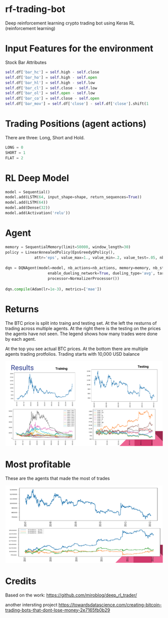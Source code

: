 # rf-trading-bot
Deep reinforcement learning crypto trading bot using Keras RL (reinforcement learning)

# Input Features for the environment
Stock Bar Attributes
```python
self.df['bar_hc'] = self.high - self.close
self.df['bar_ho'] = self.high - self.open
self.df['bar_hl'] = self.high - self.low
self.df['bar_cl'] = self.close - self.low
self.df['bar_ol'] = self.open - self.low
self.df['bar_co'] = self.close - self.open
self.df['bar_mov'] = self.df['close'] - self.df['close'].shift(1
```

# Trading Positions (agent actions)
There are three: Long, Short and Hold.
```python
LONG = 0
SHORT = 1
FLAT = 2
```

# RL Deep Model
```python
model = Sequential()
model.add(LSTM(64, input_shape=shape, return_sequences=True))
model.add(LSTM(64))
model.add(Dense(32))
model.add(Activation('relu')) 
```

# Agent

```python
memory = SequentialMemory(limit=50000, window_length=30)
policy = LinearAnnealedPolicy(EpsGreedyQPolicy(),
             attr='eps', value_max=1., value_min=.2, value_test=.05, nb_steps=3000)

dqn = DQNAgent(model=model, nb_actions=nb_actions, memory=memory, nb_steps_warmup=200,
                   enable_dueling_network=True, dueling_type='avg', target_model_update=1e-2, policy=policy,
                   processor=NormalizerProcessor())

dqn.compile(Adam(lr=1e-3), metrics=['mae'])
```

# Returns 
The BTC price is split into traing and testing set. At the left the resturns of trading across 
multiple agents. At the right there is the testing on the prices the agents have not seen. The legend shows how many trades were done by each agent.

At the top you see actual BTC prices.
At the bottom there are multiple agents trading protfolios. Trading starts with 10,000 USD balance

![Training and Testing](/images/best_trading_agents.png)

# Most profitable 
These are the agents that made the most of trades

![Training and Testing](/images/trading_agents.png)
# Credits
Based on the work: https://github.com/miroblog/deep_rl_trader/

another intersting project 
https://towardsdatascience.com/creating-bitcoin-trading-bots-that-dont-lose-money-2e7165fb0b29
